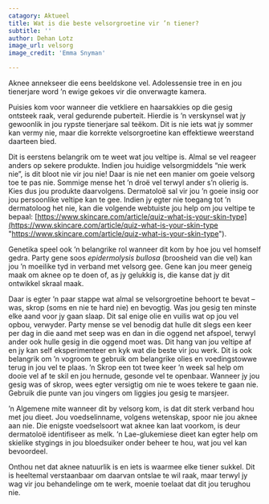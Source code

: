 ```yaml
---
catagory: Aktueel
title: Wat is die beste velsorgroetine vir ’n tiener?
subtitle: ''
author: Dehan Lotz
image_url: velsorg
image_credit: 'Emma Snyman'

---
```

Aknee annekseer die eens beeldskone vel. Adolessensie tree in en jou tienerjare word ’n ewige gekoes vir die onverwagte kamera.

Puisies kom voor wanneer die vetkliere en haarsakkies op die gesig ontsteek raak, veral gedurende puberteit. Hierdie is ’n verskynsel wat jy gewoonlik in jou rypste tienerjare sal teëkom. Dit is nie iets wat jy sommer kan vermy nie, maar die korrekte velsorgroetine kan effektiewe weerstand daarteen bied.

Dit is eerstens belangrik om te weet wat jou veltipe is. Almal se vel reageer anders op sekere produkte. Indien jou huidige velsorgmiddels “nie werk nie”, is dit bloot nie vir jou nie! Daar is nie net een manier om goeie velsorg toe te pas nie. Sommige mense het ’n droë vel terwyl ander s’n olierig is. Kies dus jou produkte daarvolgens. Dermatoloë sal vir jou ’n goeie insig oor jou persoonlike veltipe kan te gee. Indien jy egter nie toegang tot ’n dermatoloog het nie, kan die volgende webtuiste jou help om jou veltipe te bepaal: [https://www.skincare.com/article/quiz-what-is-your-skin-type](https://www.skincare.com/article/quiz-what-is-your-skin-type "https://www.skincare.com/article/quiz-what-is-your-skin-type").

Genetika speel ook ’n belangrike rol wanneer dit kom by hoe jou vel homself gedra. Party gene soos _epidermolysis bullosa_ (broosheid van die vel) kan jou ’n moeilike tyd in verband met velsorg gee. Gene kan jou meer geneig maak om aknee op te doen of, as jy gelukkig is, die kanse dat jy dit ontwikkel skraal maak.

Daar is egter ’n paar stappe wat almal se velsorgroetine behoort te bevat –was, skrop (soms en nie te hard nie) en bevogtig. Was jou gesig ten minste elke aand voor jy gaan slaap. Dit sal enige olie en vuilis wat op jou vel opbou, verwyder. Party mense se vel benodig dat hulle dit slegs een keer per dag in die aand met seep was en dan in die oggend net afspoel, terwyl ander ook hulle gesig in die oggend moet was. Dit hang van jou veltipe af en jy kan self eksperimenteer en kyk wat die beste vir jou werk. Dit is ook belangrik om ’n vogroom te gebruik om belangrike olies en voedingstowwe terug in jou vel te plaas. ’n Skrop een tot twee keer ’n week sal help om dooie vel af te skil en jou hernude, gesonde vel te openbaar. Wanneer jy jou gesig was of skrop, wees egter versigtig om nie te woes tekere te gaan nie. Gebruik die punte van jou vingers om liggies jou gesig te marsjeer.

’n Algemene mite wanneer dit by velsorg kom, is dat dit sterk verband hou met jou dieet. Jou voedselinname, volgens wetenskap, spoor nie jou aknee aan nie. Die enigste voedselsoort wat aknee kan laat voorkom, is deur dermatoloë identifiseer as melk. ’n Lae-glukemiese dieet kan egter help om skielike stygings in jou bloedsuiker onder beheer te hou, wat jou vel kan bevoordeel.

Onthou net dat aknee natuurlik is en iets is waarmee elke tiener sukkel. Dit is heeltemal verstaanbaar om daarvan ontslae te wil raak, maar terwyl jy wag vir jou behandelinge om te werk, moenie toelaat dat dit jou terughou nie.